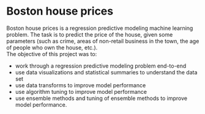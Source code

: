 # Boston house prices
Boston house prices is a regression predictive modeling machine learning problem. The task is to predict the price of the house, given some parameters (such as crime, areas of non-retail business in the town, the age of people who own the house, etc.). <br />
The objective of this project was to:
+ work through a regression predictive modeling problem end-to-end
+ use data visualizations and statistical summaries to understand the data set
+ use data transforms to improve model performance
+ use algorithm tuning to improve model performance
+ use ensemble methods and tuning of ensemble methods to improve model performance.